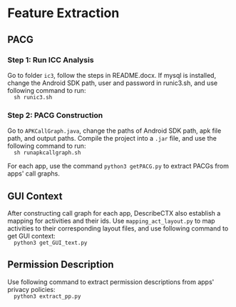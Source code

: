# Feature Extraction
## PACG
### Step 1: Run ICC Analysis
Go to folder `ic3`, follow the steps in README.docx. If mysql is installed, change the Android SDK path, user and password in runic3.sh, and use following command to run:  
`  sh runic3.sh`
### Step 2: PACG Construction
Go to `APKCallGraph.java`, change the paths of Android SDK path, apk file path, and output paths. Compile the project into a `.jar` file, and use the following command to run:  
`  sh runapkcallgraph.sh`

For each app, use the command `python3 getPACG.py` to extract PACGs from apps' call graphs.
## GUI Context
After constructing call graph for each app, DescribeCTX also establish a mapping for activities and their ids. Use `mapping_act_layout.py` to map activities to their corresponding layout files, and use following command to get GUI context:  
`  python3 get_GUI_text.py`
## Permission Description
Use following command to extract permission descriptions from apps' privacy policies:  
`  python3 extract_pp.py`
